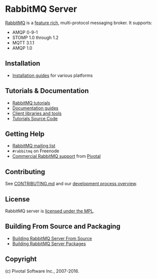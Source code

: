 # RabbitMQ Server

[RabbitMQ](http://rabbitmq.com) is a [feature rich](http://www.rabbitmq.com/features.html), multi-protocol messaging broker. It supports:

 * AMQP 0-9-1
 * STOMP 1.0 through 1.2
 * MQTT 3.1.1
 * AMQP 1.0


## Installation

 * [Installation guides](http://www.rabbitmq.com/download.html) for various platforms


## Tutorials & Documentation

 * [RabbitMQ tutorials](http://www.rabbitmq.com/getstarted.html)
 * [Documentation guides](http://www.rabbitmq.com/documentation.html)
 * [Client libraries and tools](http://www.rabbitmq.com/devtools.html)
 * [Tutorials Source Code](https://github.com/rabbitmq/rabbitmq-tutorials/)
 
## Getting Help

 * [RabbitMQ mailing list](https://groups.google.com/forum/#!forum/rabbitmq-users)
 * `#rabbitmq` on Freenode
 * [Commercial RabbitMQ support](http://www.rabbitmq.com/services.html) from [Pivotal](http://pivotal.io)


## Contributing

See [CONTRIBUTING.md](./CONTRIBUTING.md) and our [development process overview](http://www.rabbitmq.com/github.html).


## License

RabbitMQ server is [licensed under the MPL](LICENSE-MPL-RabbitMQ).


## Building From Source and Packaging

 * [Building RabbitMQ Server From Source](http://www.rabbitmq.com/build-server.html)
 * [Building RabbitMQ Server Packages](http://www.rabbitmq.com/build-server.html)


## Copyright

(c) Pivotal Software Inc., 2007-2016.
